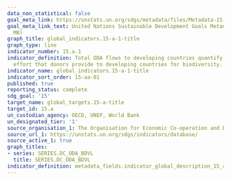 ```yaml
---
data_non_statistical: false
goal_meta_link: https://unstats.un.org/sdgs/metadata/files/Metadata-15-0a-01.pdf
goal_meta_link_text: United Nations Sustainable Development Goals Metadata (PDF 4.0
  MB)
graph_title: global_indicators.15-a-1-title
graph_type: line
indicator_number: 15.a.1
indicator_definition: Total ODA flows to developing countries quantify the public
  effort that donors provide to developing countries for biodiversity.
indicator_name: global_indicators.15-a-1-title
indicator_sort_order: 15-aa-01
published: true
reporting_status: complete
sdg_goal: '15'
target_name: global_targets.15-a-title
target_id: 15.a
un_custodian_agency: OECD, UNEP, World Bank
un_designated_tier: '1'
source_organisation_1: The Organisation for Economic Co-operation and Development (OECD)
source_url_1: https://unstats.un.org/sdgs/indicators/database/
source_active_1: true
graph_titles:
- series: SERIES.DC_ODA_BDVL
  title: SERIES.DC_ODA_BDVL
indicator_definition: metadata_fields.indicator_global_description_15_a_1
---
```

